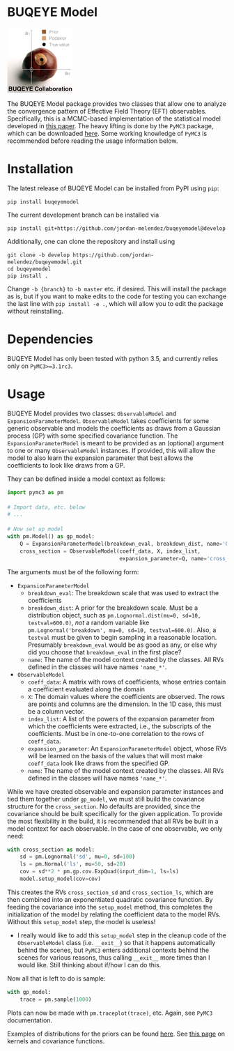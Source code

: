 # BUQEYE Model

<img src="./BUQEYE_fig.pdf" width="30%"/>

The BUQEYE Model package provides two classes that allow one to analyze the convergence pattern of Effective Field Theory (EFT) observables.
Specifically, this is a MCMC-based implementation of the statistical model developed in [this paper](https://arxiv.org/abs/1506.01343).
The heavy lifting is done by the `PyMC3` package, which can be downloaded [here](https://github.com/pymc-devs/pymc3).
Some working knowledge of `PyMC3` is recommended before reading the usage information below.

# Installation

The latest release of BUQEYE Model can be installed from PyPI using `pip`:
```
pip install buqeyemodel
```
The current development branch can be installed via
```
pip install git+https://github.com/jordan-melendez/buqeyemodel@develop
```
Additionally, one can clone the repository and install using
```
git clone -b develop https://github.com/jordan-melendez/buqeyemodel.git
cd buqeyemodel
pip install .
```
Change `-b {branch}` to `-b master` etc. if desired.
This will install the package as is, but if you want to make edits to the code for testing you can exchange the last line with `pip install -e .`, which will allow you to edit the package without reinstalling.

# Dependencies

BUQEYE Model has only been tested with python 3.5, and currently relies only on `PyMC3>=3.1rc3`.


# Usage

BUQEYE Model provides two classes: `ObservableModel` and `ExpansionParameterModel`.
`ObservableModel` takes coefficients for some generic observable and models the coefficients as draws from a Gaussian process (GP) with some specified covariance function.
The `ExpansionParameterModel` is meant to be provided as an (optional) argument to one or many `ObservableModel` instances.
If provided, this will allow the model to also learn the expansion parameter that best allows the coefficients to look like draws from a GP.


They can be defined inside a model context as follows:
```python
import pymc3 as pm

# Import data, etc. below
# ...

# Now set up model
with pm.Model() as gp_model:
    Q = ExpansionParameterModel(breakdown_eval, breakdown_dist, name='Q')
    cross_section = ObservableModel(coeff_data, X, index_list,
                                    expansion_parameter=Q, name='cross_section')
```
The arguments must be of the following form:
* `ExpansionParameterModel`
  - `breakdown_eval`: The breakdown scale that was used to extract the coefficients
  - `breakdown_dist`: A prior for the breakdown scale. Must be a distribution object, such as `pm.Lognormal.dist(mu=0, sd=10, testval=600.0)`, _not_ a random variable like `pm.Lognormal('breakdown', mu=0, sd=10, testval=600.0)`. Also, a `testval` must be given to begin sampling in a reasonable location. Presumably `breakdown_eval` would be as good as any, or else why did you choose that `breakdown_eval` in the first place?
  - `name`: The name of the model context created by the classes. All RVs defined in the classes will have names `'name_*'`.
* `ObservableModel`
  - `coeff_data`: A matrix with rows of coefficients, whose entries contain a coefficient evaluated along the domain
  - `X`: The domain values where the coefficients are observed. The rows are points and columns are the dimension. In the 1D case, this must be a column vector.
  - `index_list`: A list of the powers of the expansion parameter from which the coefficients were extracted, i.e., the subscripts of the coefficients. Must be in one-to-one correlation to the rows of `coeff_data`.
  - `expansion_parameter`: An `ExpansionParameterModel` object, whose RVs will be learned on the basis of the values that will most make `coeff_data` look like draws from the specified GP.
  - `name`: The name of the model context created by the classes. All RVs defined in the classes will have names `'name_*'`.

While we have created observable and expansion parameter instances and tied them together under `gp_model`, we must still build the covariance structure for the `cross_section`.
No defaults are provided, since the covariance should be built specifically for the given application.
To provide the most flexibility in the build, it is recommended that all RVs be built in a model context for each observable.
In the case of one observable, we only need:
```python
with cross_section as model:
    sd = pm.Lognormal('sd', mu=0, sd=100)
    ls = pm.Normal('ls', mu=50, sd=20)
    cov = sd**2 * pm.gp.cov.ExpQuad(input_dim=1, ls=ls)
    model.setup_model(cov=cov)
```
This creates the RVs `cross_section_sd` and `cross_section_ls`, which are then combined into an exponentiated quadratic covariance function.
By feeding the covariance into the `setup_model` method, this completes the initialization of the model by relating the coefficient data to the model RVs.
Without this `setup_model` step, the model is useless!
* I really would like to add this `setup_model` step in the cleanup code of the `ObservableModel` class (i.e. `__exit__`) so that it happens automatically behind the scenes, but `PyMC3` enters additional contexts behind the scenes for various reasons, thus calling `__exit__` more times than I would like. Still thinking about if/how I can do this.


Now all that is left to do is sample:
```python
with gp_model:
    trace = pm.sample(1000)
```
Plots can now be made with `pm.traceplot(trace)`, etc. Again, see `PyMC3` documentation.

Examples of distributions for the priors can be found [here](http://docs.pymc.io/api/distributions.html).
See [this page](http://docs.pymc.io/notebooks/GP-covariances.html) on kernels and covariance functions.
